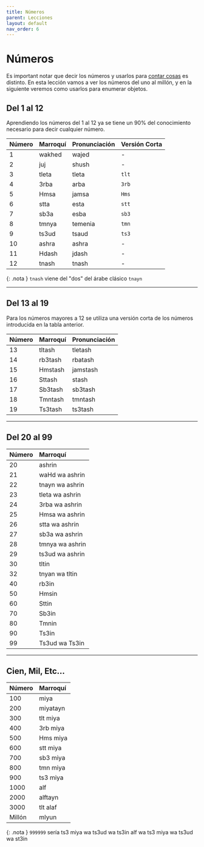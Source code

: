 ```yaml
---
title: Números
parent: Lecciones
layout: default
nav_order: 6
---
```


# Números

Es important notar que decir los números y usarlos para [contar cosas](./cantidades.md) es distinto. En esta lección vamos a ver los números del uno al millón, y en la siguiente veremos como usarlos para enumerar objetos. 

## Del 1 al 12

Aprendiendo los números del 1 al 12 ya se tiene un 90% del conocimiento necesario para decir cualquier número.

| Número | Marroquí | Pronunciación | Versión Corta |
|:-------|:---------|:--------------|---------------|
| 1      | wakhed   | wajed         | -             |
| 2      | juj      | shush         | -             |
| 3      | tleta    | tleta         | `tlt`         |
| 4      | 3rba     | arba          | `3rb`         |
| 5      | Hmsa     | jamsa         | `Hms`         |
| 6      | stta     | esta          | `stt`         |
| 7      | sb3a     | esba          | `sb3`         |
| 8      | tmnya    | temenia       | `tmn`         |
| 9      | ts3ud    | tsaud         | `ts3`         |
| 10     | ashra    | ashra         | -             |
| 11     | Hdash    | jdash         | -             |
| 12     | tnash    | tnash         | -             |

{: .nota }
`tnash` viene del "dos" del árabe clásico `tnayn`  

---

## Del 13 al 19

Para los números mayores a 12 se utiliza una versión corta de los números introducida en la tabla anterior.

| Número | Marroquí | Pronunciación |
|:-------|:---------|:--------------|
| 13     | tltash   | tletash       |
| 14     | rb3tash  | rbatash       |
| 15     | Hmstash  | jamstash      |
| 16     | Sttash   | stash         |
| 17     | Sb3tash  | sb3tash       |
| 18     | Tmntash  | tmntash       |
| 19     | Ts3tash  | ts3tash       |

---

## Del 20 al 99

| Número | Marroquí        |
|:-------|:----------------|
| 20     | ashrin          |
| 21     | waHd wa ashrin  |
| 22     | tnayn wa ashrin |
| 23     | tleta wa ashrin |
| 24     | 3rba wa ashrin  |
| 25     | Hmsa wa ashrin  |
| 26     | stta wa ashrin  |
| 27     | sb3a wa ashrin  |
| 28     | tmnya wa ashrin |
| 29     | ts3ud wa ashrin |
| 30     | tltin           |
| 32     | tnyan wa tltin  |
| 40     | rb3in           |
| 50     | Hmsin           |
| 60     | Sttin           |
| 70     | Sb3in           |
| 80     | Tmnin           |
| 90     | Ts3in           |
| 99     | Ts3ud wa Ts3in  |

---

## Cien, Mil, Etc... 

| Número | Marroquí |
|:-------|:---------|
| 100    | miya     |
| 200    | miyatayn |
| 300    | tlt miya |
| 400    | 3rb miya |
| 500    | Hms miya |
| 600    | stt miya |
| 700    | sb3 miya |
| 800    | tmn miya |
| 900    | ts3 miya |
| 1000   | alf      |
| 2000   | alftayn  |
| 3000   | tlt alaf |
| Millón | mlyun    |

{: .nota }
`999999` sería ts3 miya wa ts3ud wa ts3in alf wa ts3 miya wa ts3ud wa st3in 